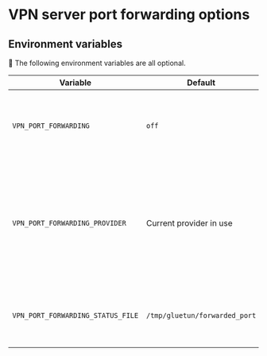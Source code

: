 # VPN server port forwarding options

## Environment variables

💁 The following environment variables are all optional.

| Variable | Default | Choices | Description |
| --- | --- | --- | --- |
| `VPN_PORT_FORWARDING` | `off` | `off` or `on` | Enable custom port forwarding code for supported providers |
| `VPN_PORT_FORWARDING_PROVIDER` | Current provider in use | `private internet access` | Choose the custom port forwarding code to use. This is useful when using the custom provider with Wireguard. |
| `VPN_PORT_FORWARDING_STATUS_FILE` | `/tmp/gluetun/forwarded_port` | Valid filepath | File path to use for writing the forwarded port obtained. |
